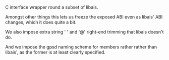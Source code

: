 C interface wrapper round a subset of libais.

Amongst other things this lets us freeze the exposed ABI even
as libais' ABI changes, which it does quite a bit.

We also impose extra string ' ' and '@' right-end trimming
that libais doesn't do.

And we impose the gpsd naming scheme for members rather rather
than libais', as the former is at least clearly specified.